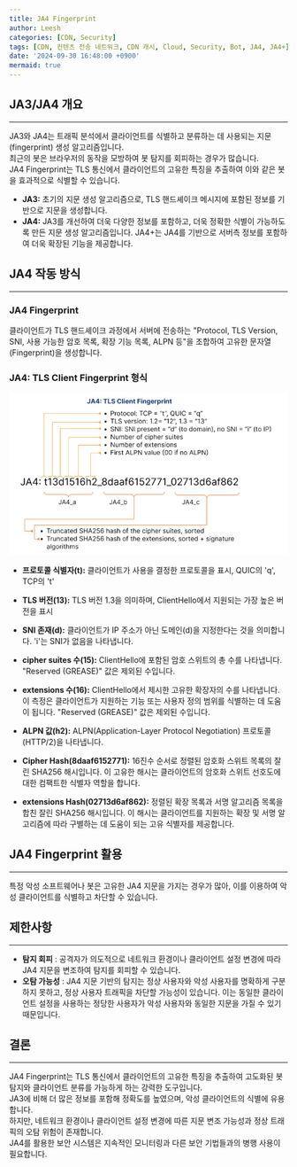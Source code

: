 ```yaml
---
title: JA4 Fingerprint
author: Leesh
categories: [CDN, Security]
tags: [CDN, 컨텐츠 전송 네트워크, CDN 캐시, Cloud, Security, Bot, JA4, JA4+]
date: '2024-09-30 16:48:00 +0900'
mermaid: true
---
```


## JA3/JA4 개요

---
JA3와 JA4는 트래픽 분석에서 클라이언트를 식별하고 분류하는 데 사용되는 지문(fingerprint) 생성 알고리즘입니다.<br>
최근의 봇은 브라우저의 동작을 모방하여 봇 탐지를 회피하는 경우가 많습니다.<br>
JA4 Fingerprint는 TLS 통신에서 클라이언트의 고유한 특징을 추출하여 이와 같은 봇을 효과적으로 식별할 수 있습니다.

* **JA3:** 초기의 지문 생성 알고리즘으로, TLS 핸드셰이크 메시지에 포함된 정보를 기반으로 지문을 생성합니다.
* **JA4:** JA3를 개선하여 더욱 다양한 정보를 포함하고, 더욱 정확한 식별이 가능하도록 만든 지문 생성 알고리즘입니다. JA4+는 JA4를 기반으로 서버측 정보를 포함하여 더욱 확장된 기능을 제공합니다.

## JA4 작동 방식

---
### JA4 Fingerprint
클라이언트가 TLS 핸드셰이크 과정에서 서버에 전송하는 "Protocol, TLS Version, SNI, 사용 가능한 암호 목록, 확장 기능 목록, ALPN 등"을 조합하여 고유한 문자열(Fingerprint)을 생성합니다.

### JA4: TLS Client Fingerprint 형식
![](../assets/img/2024-09-25-CDN-Security-3_images/582279af.png)

- **프로토콜 식별자(t):** 클라이언트가 사용을 결정한 프로토콜을 표시, QUIC의 'q', TCP의 't'
  
- **TLS 버전(13):** TLS 버전 1.3을 의미하며, ClientHello에서 지원되는 가장 높은 버전을 표시
  
- **SNI 존재(d):**  클라이언트가 IP 주소가 아닌 도메인(d)을 지정한다는 것을 의미합니다. 'i'는 SNI가 없음을 나타냅니다.
  
- **cipher suites 수(15):** ClientHello에 포함된 암호 스위트의 총 수를 나타냅니다. "Reserved (GREASE)" 값은 제외된 수입니다.
  
- **extensions 수(16):** ClientHello에서 제시한 고유한 확장자의 수를 나타냅니다. 이 측정은 클라이언트가 지원하는 기능 또는 사용자 정의 범위를 식별하는 데 도움이 됩니다. "Reserved (GREASE)" 값은 제외된 수입니다.
  
- **ALPN 값(h2):** ALPN(Application-Layer Protocol Negotiation) 프로토콜(HTTP/2)을 나타냅니다.
  
- **Cipher Hash(8daaf6152771):** 16진수 순서로 정렬된 암호화 스위트 목록의 잘린 SHA256 해시입니다. 이 고유한 해시는 클라이언트의 암호화 스위트 선호도에 대한 컴팩트한 식별자 역할을 합니다.
  
- **extensions Hash(02713d6af862):** 정렬된 확장 목록과 서명 알고리즘 목록을 합친 잘린 SHA256 해시입니다. 이 해시는 클라이언트를 지원하는 확장 및 서명 알고리즘에 따라 구별하는 데 도움이 되는 고유 식별자를 제공합니다.

## JA4 Fingerprint 활용

---
특정 악성 소프트웨어나 봇은 고유한 JA4 지문을 가지는 경우가 많아, 이를 이용하여 악성 클라이언트를 식별하고 차단할 수 있습니다.

## 제한사항

---
* **탐지 회피** : 공격자가 의도적으로 네트워크 환경이나 클라이언트 설정 변경에 따라 JA4 지문을 변조하여 탐지를 회피할 수 있습니다.
* **오탐 가능성** : JA4 지문 기반의 탐지는 정상 사용자와 악성 사용자를 명확하게 구분하지 못하고, 정상 사용자 트래픽을 차단할 가능성이 있습니다. 이는 동일한 클라이언트 설정을 사용하는 정당한 사용자가 악성 사용자와 동일한 지문을 가질 수 있기 때문입니다. 

## 결론

---
JA4 Fingerprint는 TLS 통신에서 클라이언트의 고유한 특징을 추출하여 고도화된 봇 탐지와 클라이언트 분류를 가능하게 하는 강력한 도구입니다.<br>
JA3에 비해 더 많은 정보를 포함해 정확도를 높였으며, 악성 클라이언트의 식별에 유용합니다.<br>
하지만, 네트워크 환경이나 클라이언트 설정 변경에 따른 지문 변조 가능성과 정상 트래픽의 오탐 위험이 존재합니다.<br>
JA4를 활용한 보안 시스템은 지속적인 모니터링과 다른 보안 기법들과의 병행 사용이 필요합니다.

